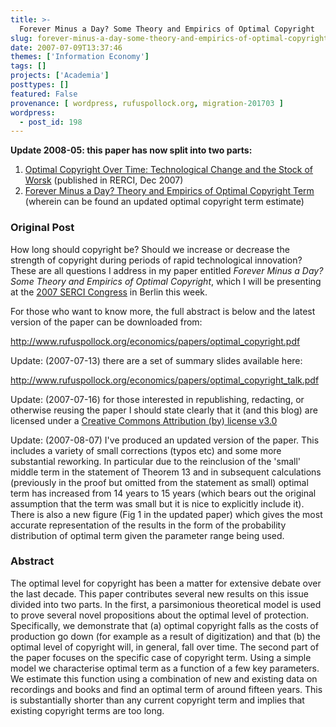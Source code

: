 ```yaml
---
title: >-
  Forever Minus a Day? Some Theory and Empirics of Optimal Copyright
slug: forever-minus-a-day-some-theory-and-empirics-of-optimal-copyright
date: 2007-07-09T13:37:46
themes: ['Information Economy']
tags: []
projects: ['Academia']
posttypes: []
featured: False
provenance: [ wordpress, rufuspollock.org, migration-201703 ]
wordpress:
  - post_id: 198
---
```


**Update 2008-05: this paper has now split into two parts:**

  1. [Optimal Copyright Over Time: Technological Change and the Stock of Worsk](http://rufuspollock.org/economics/papers/optimal_copyright_over_time.pdf) (published in RERCI, Dec 2007)
  2. [Forever Minus a Day? Theory and Empirics of Optimal Copyright Term](http://rufuspollock.org/economics/papers/optimal_copyright_term.pdf) (wherein can be found an updated optimal copyright term estimate)

### Original Post

How long should copyright be? Should we increase or decrease the strength of copyright during periods of rapid technological innovation? These are all questions I address in my paper entitled *Forever Minus a Day? Some Theory and Empirics of Optimal Copyright*, which I will be presenting at the [2007 SERCI Congress](http://www2.hu-berlin.de/gbz/index2.html?/gbz/Events/SERCIAC2007Eng.htm) in Berlin this week.

For those who want to know more, the full abstract is below and the latest version of the paper can be downloaded from:

http://www.rufuspollock.org/economics/papers/optimal_copyright.pdf

Update: (2007-07-13) there are a set of summary slides available here:

http://www.rufuspollock.org/economics/papers/optimal_copyright_talk.pdf

Update: (2007-07-16) for those interested in republishing, redacting, or otherwise reusing the paper I should state clearly that it (and this blog) are licensed under a [Creative Commons Attribution (by) license v3.0](http://creativecommons.org/licenses/by/3.0/)

Update: (2007-08-07) I've produced an updated version of the paper. This includes a variety of small corrections (typos etc) and some more substantial reworking. In particular due to the reinclusion of the 'small' middle term in the statement of Theorem 13 and in subsequent calculations (previously in the proof but omitted from the statement as small) optimal term has increased from 14 years to 15 years (which bears out the original assumption that the term was small but it is nice to explicitly include it). There is also a new figure (Fig 1 in the updated paper) which gives the most accurate representation of the results in the form of the probability distribution of optimal term given the parameter range being used.

### Abstract

The optimal level for copyright has been a matter for extensive debate over the last decade. This paper contributes several new results on this issue divided into two parts. In the first, a parsimonious theoretical model is used to prove several novel propositions about the optimal level of protection. Specifically, we demonstrate that (a) optimal copyright falls as the costs of production go down (for example as a result of digitization) and that (b) the optimal level of copyright will, in general, fall over time. The second part of the paper focuses on the specific case of copyright term. Using a simple model we characterise optimal term as a function of a few key parameters. We estimate this function using a combination of new and existing data on recordings and books and find an optimal term of around fifteen years. This is substantially shorter than any current copyright term and implies that existing copyright terms are too long.



